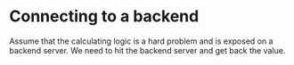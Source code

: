 # Connecting to a backend

Assume that the calculating logic is a hard problem and is exposed on a backend server. We need to hit the backend server and get back the value.